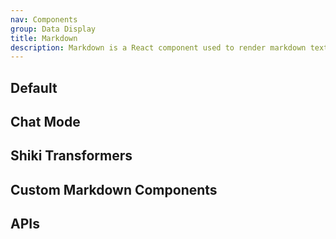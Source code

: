 ```yaml
---
nav: Components
group: Data Display
title: Markdown
description: Markdown is a React component used to render markdown text. It supports various markdown syntax such as headings, lists, links, images, code blocks and more. It is commonly used in documentation, blogs, and other text-heavy applications.
---
```


## Default

<code src="./demos/index.tsx" nopadding></code>

## Chat Mode

<code src="./demos/chat.tsx" nopadding></code>

## Shiki Transformers

<code src="./demos/code.tsx" nopadding></code>

## Custom Markdown Components

<code src="./demos/customComponents.tsx" nopadding></code>

## APIs

<API></API>
